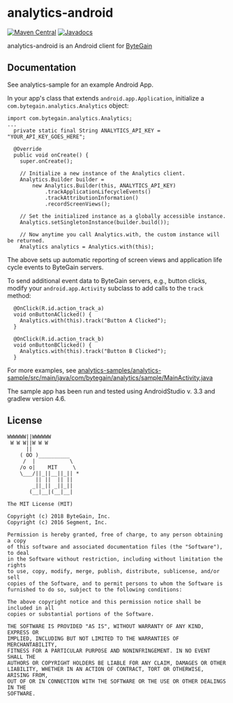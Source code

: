 analytics-android
=================

[![Maven Central](https://maven-badges.herokuapp.com/maven-central/com.bytegain.analytics/analytics/badge.svg)](https://maven-badges.herokuapp.com/maven-central/com.bytegain.analytics/analytics)
[![Javadocs](http://javadoc-badge.appspot.com/com.bytegain.analytics/analytics.svg?label=javadoc)](http://javadoc-badge.appspot.com/com.bytegain.analytics/analytics)

analytics-android is an Android client for [ByteGain](https://bytegain.com)

## Documentation

See analytics-sample for an example Android App.

In your app's class that extends `android.app.Application`, initialize a `com.bytegain.analytics.Analytics` object:
```
import com.bytegain.analytics.Analytics;
...
  private static final String ANALYTICS_API_KEY = "YOUR_API_KEY_GOES_HERE";

  @Override
  public void onCreate() {
    super.onCreate();

    // Initialize a new instance of the Analytics client.
    Analytics.Builder builder =
        new Analytics.Builder(this, ANALYTICS_API_KEY)
            .trackApplicationLifecycleEvents()
            .trackAttributionInformation()
            .recordScreenViews();

    // Set the initialized instance as a globally accessible instance.
    Analytics.setSingletonInstance(builder.build());

    // Now anytime you call Analytics.with, the custom instance will be returned.
    Analytics analytics = Analytics.with(this);
```
The above sets up automatic reporting of screen views and application life cycle events to ByteGain servers.

To send additional event data to ByteGain servers, e.g., button clicks, modify your `android.app.Activity` subclass to add calls to the `track` method:
```
  @OnClick(R.id.action_track_a)
  void onButtonAClicked() {
    Analytics.with(this).track("Button A Clicked");
  }

  @OnClick(R.id.action_track_b)
  void onButtonBClicked() {
    Analytics.with(this).track("Button B Clicked");
  }
```

For more examples, see [analytics-samples/analytics-sample/src/main/java/com/bytegain/analytics/sample/MainActivity.java](../blob/master/analytics-samples/analytics-sample/src/main/java/com/bytegain/analytics/sample/MainActivity.java)

The sample app has been run and tested using AndroidStudio v. 3.3 and gradlew version 4.6.

## License

```
WWWWWW||WWWWWW
 W W W||W W W
      ||
    ( OO )__________
     /  |           \
    /o o|    MIT     \
    \___/||_||__||_|| *
         || ||  || ||
        _||_|| _||_||
       (__|__|(__|__|

The MIT License (MIT)

Copyright (c) 2018 ByteGain, Inc.
Copyright (c) 2016 Segment, Inc.

Permission is hereby granted, free of charge, to any person obtaining a copy
of this software and associated documentation files (the "Software"), to deal
in the Software without restriction, including without limitation the rights
to use, copy, modify, merge, publish, distribute, sublicense, and/or sell
copies of the Software, and to permit persons to whom the Software is
furnished to do so, subject to the following conditions:

The above copyright notice and this permission notice shall be included in all
copies or substantial portions of the Software.

THE SOFTWARE IS PROVIDED "AS IS", WITHOUT WARRANTY OF ANY KIND, EXPRESS OR
IMPLIED, INCLUDING BUT NOT LIMITED TO THE WARRANTIES OF MERCHANTABILITY,
FITNESS FOR A PARTICULAR PURPOSE AND NONINFRINGEMENT. IN NO EVENT SHALL THE
AUTHORS OR COPYRIGHT HOLDERS BE LIABLE FOR ANY CLAIM, DAMAGES OR OTHER
LIABILITY, WHETHER IN AN ACTION OF CONTRACT, TORT OR OTHERWISE, ARISING FROM,
OUT OF OR IN CONNECTION WITH THE SOFTWARE OR THE USE OR OTHER DEALINGS IN THE
SOFTWARE.
```
